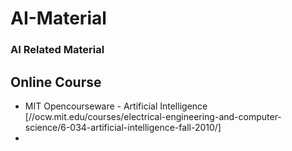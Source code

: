 # AI-Material

### AI Related Material

## Online Course
* MIT Opencourseware - Artificial Intelligence [//ocw.mit.edu/courses/electrical-engineering-and-computer-science/6-034-artificial-intelligence-fall-2010/]
*


